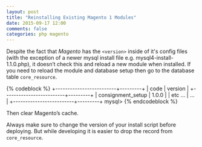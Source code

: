 ```yaml
---
layout: post
title: "Reinstalling Existing Magento 1 Modules"
date: 2015-09-17 12:00
comments: false
categories: php magento
---
```


Despite the fact that *Magento* has the `<version>` inside of it's config files (with the exception of a newer mysql install file e.g. mysql4-install-1.1.0.php), it doesn’t check this and reload a new module when installed. If you need to reload the module and database setup then go to the database table `core_resource`.

{% codeblock %}
+-------------------------+---------+
| code                    | version |
+-------------------------+---------+
| consignment_setup       | 1.0.0   | 
| etc ...                 |   ...   | 
+-------------------------+---------+
mysql>
{% endcodeblock %}

Then clear Magento’s cache.

Always make sure to change the version of your install script before deploying. But while developing it is easier to drop the record from `core_resource`.